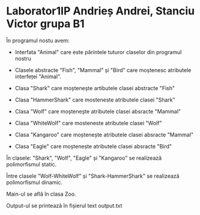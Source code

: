 # Laborator1IP Andrieș Andrei, Stanciu Victor grupa B1

În programul nostu avem:

- Interfata "Animal" care este părintele tuturor claselor din programul nostru

- Clasele abstracte "Fish", "Mammal" și "Bird" care moștenesc atributele interfeței "Animal".

- Clasa "Shark" care moștenește artibutele clasei abstracte "Fish"

- Clasa "HammerShark" care mosteneste atributele clasei "Shark"

- Clasa "Wolf" care moștenește atributele clasei absracte "Mammal"

- Clasa "WhiteWolf" care mosteneste atributele clasei "Wolf"

- Clasa "Kangaroo" care moștenește atributele clasei absracte "Mammal"

- Clasa "Eagle" care moștenește atributele clasei absracte "Bird"

În clasele: "Shark", "Wolf", "Eagle" și "Kangaroo" se realizează polimorfismul static.

Între clasele "Wolf-WhiteWolf" și "Shark-HammerShark" se realizează polimorfismul dinamic.

Main-ul se află în clasa Zoo.

Output-ul se printează în fișierul text output.txt


